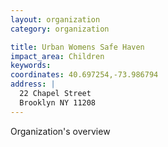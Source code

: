 ```yaml
---
layout: organization
category: organization

title: Urban Womens Safe Haven
impact_area: Children
keywords: 
coordinates: 40.697254,-73.986794
address: |
  22 Chapel Street
  Brooklyn NY 11208
---
```

Organization's overview
